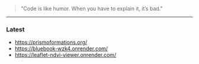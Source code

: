 > "Code is like humor. When you have to explain it, it’s bad."
---
### Latest 
- https://prismoformations.org/
- https://bluebook-wzk4.onrender.com/
- https://leaflet-ndvi-viewer.onrender.com/

